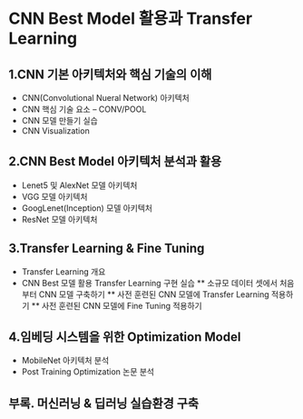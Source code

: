 # CNN Best Model 활용과 Transfer Learning
## 1.CNN 기본 아키텍처와 핵심 기술의 이해
* CNN(Convolutional Nueral Network) 아키텍처
* CNN 핵심 기술 요소 – CONV/POOL
* CNN 모델 만들기 실습
* CNN Visualization
## 2.CNN Best Model 아키텍처 분석과 활용 
* Lenet5 및 AlexNet 모델 아키텍처
* VGG 모델 아키텍처
* GoogLenet(Inception) 모델 아키텍처
* ResNet 모델 아키텍처
## 3.Transfer Learning & Fine Tuning 
* Transfer Learning 개요
* CNN Best 모델 활용 Transfer Learning 구현 실습
  ** 소규모 데이터 셋에서 처음부터 CNN 모델 구축하기
  ** 사전 훈련된 CNN 모델에 Transfer Learning 적용하기
  ** 사전 훈련된 CNN 모델에 Fine Tuning 적용하기
## 4.임베딩 시스템을 위한 Optimization Model 
* MobileNet 아키텍처 분석
* Post Training Optimization 논문 분석
## 부록. 머신러닝 & 딥러닝 실습환경 구축
